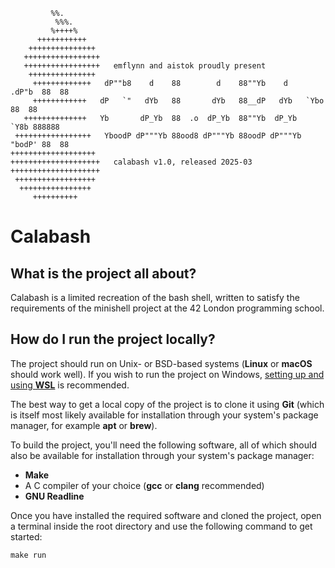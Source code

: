 ```
         %%.
          %%%.
         %++++%
      +++++++++++
    +++++++++++++++
   +++++++++++++++++
   +++++++++++++++++   emflynn and aistok proudly present
    +++++++++++++++
     +++++++++++++   dP""b8    d    88        d    88""Yb    d    .dP"b  88  88
     ++++++++++++   dP   `"   dYb   88       dYb   88__dP   dYb   `Ybo   88  88
   ++++++++++++++   Yb       dP_Yb  88  .o  dP_Yb  88""Yb  dP_Yb    `Y8b 888888
 +++++++++++++++++   YboodP dP"""Yb 88ood8 dP"""Yb 88oodP dP"""Yb "bodP' 88  88
+++++++++++++++++++
++++++++++++++++++++   calabash v1.0, released 2025-03
++++++++++++++++++++
 ++++++++++++++++++
  ++++++++++++++++
     ++++++++++
```

# Calabash

## What is the project all about?

Calabash is a limited recreation of the bash shell, written to satisfy the requirements of the minishell project at the 42 London programming school.

## How do I run the project locally?

The project should run on Unix- or BSD-based systems (**Linux** or **macOS** should work well). If you wish to run the project on Windows, [setting up and using **WSL**](https://learn.microsoft.com/en-us/windows/wsl/install) is recommended.

The best way to get a local copy of the project is to clone it using **Git** (which is itself most likely available for installation through your system's package manager, for example **apt** or **brew**).

To build the project, you'll need the following software, all of which should also be available for installation through your system's package manager:
- **Make**
- A C compiler of your choice (**gcc** or **clang** recommended)
- **GNU Readline**

Once you have installed the required software and cloned the project, open a terminal inside the root directory and use the following command to get started:

```
make run
```
